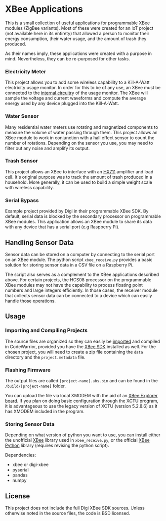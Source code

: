 # XBee Applications
This is a small collection of useful applications for programmable XBee modules (ZigBee variants). Most of these were created for an IoT project (not available here in its entirety) that allowed a person to monitor their energy consumption, their water usage, and the amount of trash they produced.

As their names imply, these applications were created with a purpose in mind. Nevertheless, they can be re-purposed for other tasks.

### Electricity Meter
This project allows you to add some wireless capability to a Kill-A-Watt electricity usage monitor. In order for this to be of any use, an XBee must be connected to the [internal circuitry](http://www.mikesmicromania.com/2013/03/kill-watt-circuit-analysis.html) of the usage monitor. The XBee will sample the voltage and current waveforms and compute the average energy used by any device plugged into the Kill-A-Watt.

### Water Sensor
Many residential water meters use rotating and magnetized components to measure the volume of water passing through them. This project allows an XBee module to work in conjunction with a hall effect sensor to count the number of rotations. Depending on the sensor you use, you may need to filter out any noise and amplify its output.

### Trash Sensor
This project allows an XBee to interface with an [HX711](https://www.sparkfun.com/products/13879) amplifier and load cell. It's original purpose was to track the amount of trash produced in a household. More generally, it can be used to build a simple weight scale with wireless capability.

### Serial Bypass
Example project provided by Digi in their programmable XBee SDK. By default, serial data is blocked by the secondary processor on programmable XBee modules. This application allows an XBee module to share its data with any device that has a serial port (e.g Raspberry Pi). 




## Handling Sensor Data
Sensor data can be stored on a computer by connecting to the serial port on an XBee module. The python script `xbee_receive.py` provides a basic solution for storing sensor data in a CSV file on a Raspberry Pi.

The script also serves as a complement to the XBee applications described above. For certain projects, the HCS08 processor on the programmable XBee modules may not have the capability to process floating point numbers and large integers efficiently. In those cases, the receiver module that collects sensor data can be connected to a device which can easily handle those operations.




## Usage
### Importing and Compiling Projects
The source files are organized so they can easily be [imported](https://xbee-sdk-doc.readthedocs.io/en/latest/doc/exporting_importing/#72-importing-a-project) and compiled in CodeWarrior, provided you have the [XBee SDK](https://www.digi.com/resources/documentation/Digidocs/90002126/concepts/c_programmable_xbee_sdk.htm?TocPath=Hardware%7C_____5) installed as well. For the chosen project, you will need to create a zip file containing the `data` directory and the `project.metadata` file.

### Flashing Firmware
The output files are called `[project-name].abs.bin` and can be found in the `/build/[project-name]` folder.

You can upload the file via local XMODEM with the aid of an [XBee Explorer board](https://www.sparkfun.com/products/11812). If you plan on doing basic configuration through the XCTU program, it is advantageous to use the legacy version of XCTU (version 5.2.8.6) as it has XMODEM included in the program.

### Storing Sensor Data
Depending on what version of python you want to use, you can install either the unofficial [XBee](https://pypi.org/project/XBee/) library used in `xbee_receive.py`, or the official [XBee Python](https://github.com/digidotcom/xbee-python) library (requires revising the python script).

Dependencies:

* xbee or digi-xbee
* pyserial
* pandas
* numpy




## License
This project does not include the full Digi XBee SDK sources. Unless otherwise noted in the source files, the code is BSD licensed.